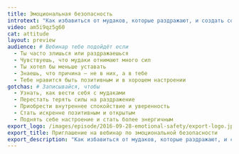 ```yaml
---
title: Эмоциональная безопасность
introtext: "Как избавиться от мудаков, которые раздражают, и создать собственный стандарт хорошего, позитивного, открытого настроения"
video: am5i9qz5g60
cat: attitude
layout: preview
audience: # Вебинар тебе подойдёт если
  - Ты часто злишься или раздражаешься
  - Чувствуешь, что мудаки отнимают много сил
  - Ты хотел бы меньше уставать
  - Знаешь, что причина — не в них, а в тебе
  - Тебе нравится быть позитивным и в хорошем настроении
gotchas: # Записывайся, чтобы
  - Узнать, как вести себя с мудаками
  - Перестать терять силы на раздражение
  - Приобрести внутреннее спокойствие и уверенность
  - Стать искренне позитивным и открытым
  - Поднять себе настроение и стать более энергичным
export_logo: /images/episode/2016-09-28-emotional-safety/export-logo.jpg
export_title: Приглашение на вебинар по эмоциональной безопасности
export_description: "Как избавиться от мудаков, которые раздражают, и создать собственный стандарт хорошего, позитивного, открытого настроения"
---
```

